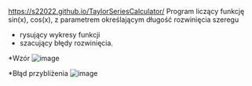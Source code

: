 https://s22022.github.io/TaylorSeriesCalculator/
Program liczący funkcję sin(x), cos(x), z parametrem określającym długość
rozwinięcia szeregu
* rysujący wykresy funkcji 
* szacujący błędy rozwinięcia.

*Wzór 
![image](https://user-images.githubusercontent.com/101318477/162683901-80e78095-2731-4b83-bcba-342e43a4a547.png)

*Błąd przybliżenia
![image](https://user-images.githubusercontent.com/101318477/162684210-2bd48743-40d5-4135-bc15-a4de5a0be64e.png)

